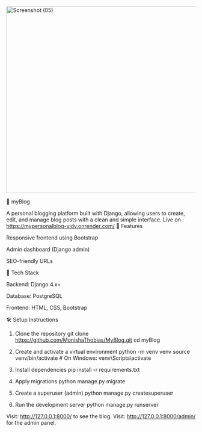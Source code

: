 <img width="1339" height="497" alt="Screenshot (05)" src="https://github.com/user-attachments/assets/74462a6d-5e99-4cdf-9fd0-d17ef3f7193b" />

📝 myBlog

A personal blogging platform built with Django, allowing users to create, edit, and manage blog posts with a clean and simple interface.
Live on : https://mypersonalblog-vidv.onrender.com/
📌 Features


Responsive frontend using Bootstrap

Admin dashboard (Django admin)

SEO-friendly URLs

🚀 Tech Stack

Backend: Django 4.x+

Database: PostgreSQL 

Frontend: HTML, CSS, Bootstrap


🛠️ Setup Instructions
1. Clone the repository
git clone https://github.com/MonishaThobias/MyBlog.git
cd myBlog

2. Create and activate a virtual environment
python -m venv venv
source venv/bin/activate     # On Windows: venv\Scripts\activate

3. Install dependencies
pip install -r requirements.txt

4. Apply migrations
python manage.py migrate

5. Create a superuser (admin)
python manage.py createsuperuser

6. Run the development server
python manage.py runserver


Visit: http://127.0.0.1:8000/ to see the blog.
Visit: http://127.0.0.1:8000/admin/ for the admin panel.


